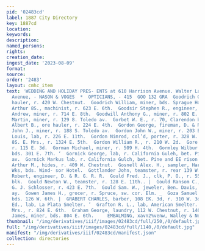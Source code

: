 ```yaml
---
pid: '02483cd'
label: 1887 City Directory
key: 1887cd
location: 
keywords: 
description: 
named_persons: 
rights: 
creation_date: 
ingest_date: '2023-08-09'
format: 
source: 
order: '2483'
layout: cmhc_item
text: 'WEDDING AND HOLIDAY PRES- ENTS at 610 Harrison Avenue. Walter Layton &  Harrison
  Avenue, - NASON & VOGES  *  OPTICIANS, - 415  GOO 132 GRA  Goodrich George, ore
  hauler, r. 420 W. Chestnut.  Goodrich William, miner, bds. Sprague Hotel.  Goodrow
  Arthur 8S., machinist, r. 623 E. 6th.  Goodsir Stephen R., engineer, r. 713 E. 7th.  Goodwill
  Andrew, miner, r. 714 E. 8th.  Goodwill Anthony G., miner, r. 802 E. 8th.  Gooley
  Martin, miner, r. 129 8. Toledo av.  Gorbet W. E., r. 70, Clarendon blk.  Gordon
  Albert B., ore hauler, r. 224 E. 4th.  Gordon George, fireman, D. & R. G. R. R.  Gordon
  John J., miner, r. 188 S. Toledo av.  Gordon John W., miner, r. 203 EK. 6th.  Gordon
  Louis, lab, r. 226 E. 11th.  Gordon Nimrod, col’d, porter, r. 328 W. 3d.  Gordon
  8S. E. Mrs., r. 1324 E. 5th.  Gordon William R., r. 210 W. 2d.  Gore Rose Miss,
  r. 115 E. 3d.  Gorman Michael, miner, r. 509 H. 4th.  Gormley Wilbur W., ore hauler,
  bds. 301 E. 7th. ‘  Gornick George, lab, r. California Guleh, bet. Pine and Harrison
  av.  Gornick Markus lab, r. California Gulch, bet. Pine and EE rison av.  Goslin
  Arthur M., hides, r. 409 W. Chestnut.  Gosnell Alex. H., sampler, Harrison Red.
  Wks, bds. Wind- sor Hotel.  Gottlander John, teamster, r. rear 139 W. Chestnut.  Gough
  Robert, engineer, D. & R. G. R. R.  Gould Fred. J., clk, P. O., r. 55 Clarendon
  blk.  Gould Newton W., teamster, r. 128 E. 11th.. |  Gould Ransom C., carpenter,
  G. J. Schlosser, r. 423 E. 7th.  Gould Sam. W., jeweler, Ben. Davis, 2223 Harrison
  ay.  Gowen James H., grocer, r. Spruce, sw. cor. Elm. _  Goza Samuel D., bkkpr,
  bds. 126 W. 6th. |  GRABERT CHARLES, barber, 108 EK. 3d, r. 310 W. 3d. ‘  Grady
  Ed., lab, La Plata Smelter. ’  Grafton R. L., lab, American Smelter. 1  Graham Elizabeth
  Mrs., r. 824 E. 6th.  Graham George, laundry, 112 W. Chestnut, r. 146 W. Chestnut.  Graham
  James, miner, bds. 804 E. 6th.     EMBALMING, xavn2%venw, Walley & Nelson '
thumbnail: "/img/derivatives/iiif/images/02483cd/full/250,/0/default.jpg"
full: "/img/derivatives/iiif/images/02483cd/full/1140,/0/default.jpg"
manifest: "/img/derivatives/iiif/02483cd/manifest.json"
collection: directories
---
```

